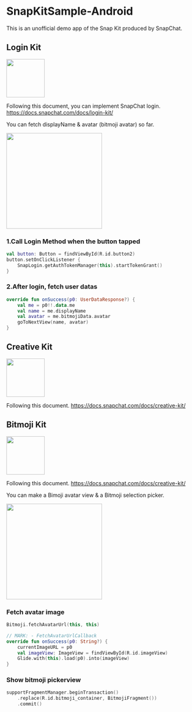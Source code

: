 # SnapKitSample-Android

This is an unofficial demo app of the Snap Kit produced by SnapChat.

## Login Kit
<img src="https://user-images.githubusercontent.com/17683316/42131965-12afd184-7d49-11e8-931b-0ef5578157df.png" width="100">

Following this document, you can implement SnapChat login. 
https://docs.snapchat.com/docs/login-kit/

You can fetch displayName & avatar (bitmoji avatar) so far.

<img src="https://user-images.githubusercontent.com/17683316/42731432-2a7035fc-8848-11e8-9581-a8e39f99b122.gif" width="250">

### 1.Call Login Method when the button tapped

```kotlin
val button: Button = findViewById(R.id.button2)
button.setOnClickListener {
    SnapLogin.getAuthTokenManager(this).startTokenGrant()
}
```

### 2.After login, fetch user datas

```kotlin
override fun onSuccess(p0: UserDataResponse?) {
    val me = p0!!.data.me
    val name = me.displayName
    val avatar = me.bitmojiData.avatar
    goToNextView(name, avatar)
}
```

## Creative Kit
<img src="https://user-images.githubusercontent.com/17683316/42131997-9b7b3b8e-7d49-11e8-9651-092cf14fed1e.png" width="100">

Following this document.
https://docs.snapchat.com/docs/creative-kit/ 


## Bitmoji Kit
<img src="https://user-images.githubusercontent.com/17683316/42131995-9914d864-7d49-11e8-95de-f8c053b2f706.png" width="100">

Following this document.
https://docs.snapchat.com/docs/creative-kit/

You can make a Bimoji avatar view & a Bitmoji selection picker.

<img src="https://user-images.githubusercontent.com/17683316/42732072-05064bbe-8855-11e8-9d8b-353e02b488a8.gif" width="250">

### Fetch avatar image

```kotlin
Bitmoji.fetchAvatarUrl(this, this)

// MARK: - FetchAvatarUrlCallback
override fun onSuccess(p0: String?) {
    currentImageURL = p0
    val imageView: ImageView = findViewById(R.id.imageView)
    Glide.with(this).load(p0).into(imageView)
}
```

### Show bitmoji pickerview

```kotlin
supportFragmentManager.beginTransaction()
    .replace(R.id.bitmoji_container, BitmojiFragment())
    .commit()
```
